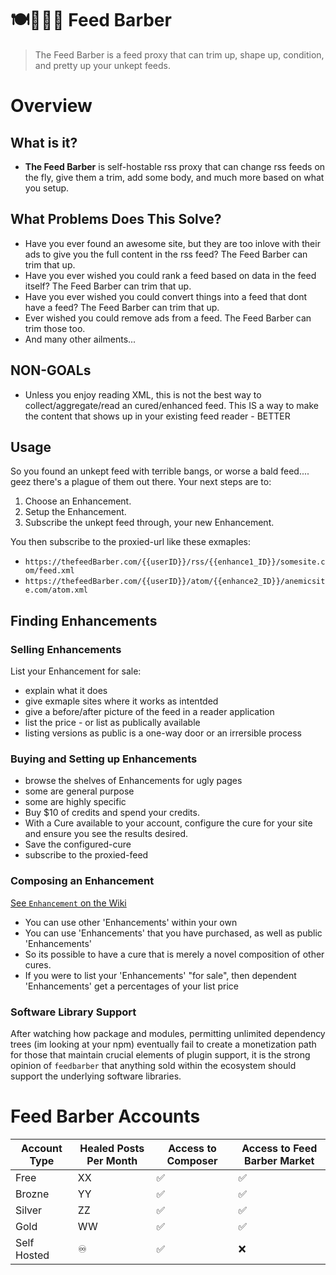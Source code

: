 # 🍽💈💇🏽 Feed Barber

> The Feed Barber is a feed proxy that can trim up, shape up, condition, and
> pretty up your unkept feeds.

# Overview

## What is it?

- **The Feed Barber** is self-hostable rss proxy that can change rss feeds on
  the fly, give them a trim, add some body, and much more based on what you
  setup.

## What Problems Does This Solve?

- Have you ever found an awesome site, but they are too inlove with their ads to
  give you the full content in the rss feed? The Feed Barber can trim that up.
- Have you ever wished you could rank a feed based on data in the feed itself?
  The Feed Barber can trim that up.
- Have you ever wished you could convert things into a feed that dont have a
  feed? The Feed Barber can trim that up.
- Ever wished you could remove ads from a feed. The Feed Barber can trim those
  too.
- And many other ailments...

## NON-GOALs

- Unless you enjoy reading XML, this is not the best way to
  collect/aggregate/read an cured/enhanced feed. This IS a way to make the
  content that shows up in your existing feed reader - BETTER

## Usage

So you found an unkept feed with terrible bangs, or worse a bald feed.... geez
there's a plague of them out there. Your next steps are to:

1. Choose an Enhancement.
2. Setup the Enhancement.
3. Subscribe the unkept feed through, your new Enhancement.

You then subscribe to the proxied-url like these exmaples:

- `https://thefeedBarber.com/{{userID}}/rss/{{enhance1_ID}}/somesite.com/feed.xml`
- `https://thefeedBarber.com/{{userID}}/atom/{{enhance2_ID}}/anemicsite.com/atom.xml`

## Finding Enhancements

### Selling Enhancements

List your Enhancement for sale:

- explain what it does
- give exmaple sites where it works as intentded
- give a before/after picture of the feed in a reader application
- list the price - or list as publically available
- listing versions as public is a one-way door or an irrersible process

### Buying and Setting up Enhancements

- browse the shelves of Enhancements for ugly pages
- some are general purpose
- some are highly specific
- Buy $10 of credits and spend your credits.
- With a Cure available to your account, configure the cure for your site and
  ensure you see the results desired.
- Save the configured-cure
- subscribe to the proxied-feed

### Composing an Enhancement

[See `Enhancement` on the Wiki](//github.com/ericdmoore/feedDoctor/wiki/enhancements)

- You can use other 'Enhancements' within your own
- You can use 'Enhancements' that you have purchased, as well as public
  'Enhancements'
- So its possible to have a cure that is merely a novel composition of other
  cures.
- If you were to list your 'Enhancements' "for sale", then dependent
  'Enhancements' get a percentages of your list price

### Software Library Support

After watching how package and modules, permitting unlimited dependency trees
(im looking at your npm) eventually fail to create a monetization path for those
that maintain crucial elements of plugin support, it is the strong opinion of
`feedbarber` that anything sold within the ecosystem should support the
underlying software libraries.

# Feed Barber Accounts

| Account Type | Healed Posts Per Month | Access to Composer | Access to Feed Barber Market |
| ------------ | ---------------------- | ------------------ | ---------------------------- |
| Free         | XX                     | ✅                  | ✅                            |
| Brozne       | YY                     | ✅                  | ✅                            |
| Silver       | ZZ                     | ✅                  | ✅                            |
| Gold         | WW                     | ✅                  | ✅                            |
| Self Hosted  | ♾                      | ✅                  | ❌                            |
